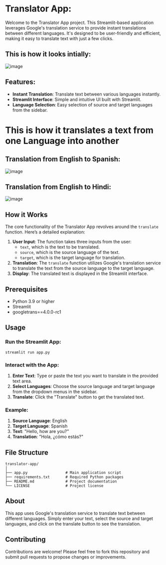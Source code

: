 # Translator App:

Welcome to the Translator App project. This Streamlit-based application leverages Google's translation service to provide instant translations between different languages. It's designed to be user-friendly and efficient, making it easy to translate text with just a few clicks.

## This is how it looks intially: 
![image](https://github.com/Sudhanshu480/Translator_App/assets/96736479/694f9cb9-1f00-467c-b88b-07069983e213)

## Features:
- **Instant Translation**: Translate text between various languages instantly.
- **Streamlit Interface**: Simple and intuitive UI built with Streamlit.
- **Language Selection**: Easy selection of source and target languages from the sidebar.

# This is how it translates a text from one Language into another
## Translation from English to Spanish:
![image](https://github.com/Sudhanshu480/Translator_App/assets/96736479/4fd1e1a0-7e58-40fc-98d9-131c653f9a10)

## Translation from English to Hindi:
![image](https://github.com/Sudhanshu480/Translator_App/assets/96736479/03be83f5-91cc-4a87-9c66-4121f165460c)



## How it Works
The core functionality of the Translator App revolves around the `translate` function. Here’s a detailed explanation:

1. **User Input**: The function takes three inputs from the user: 
    - `text`, which is the text to be translated.
    - `source`, which is the source language of the text.
    - `target`, which is the target language for translation.
2. **Translation**: The `translate` function utilizes Google's translation service to translate the text from the source language to the target language.
3. **Display**: The translated text is displayed in the Streamlit interface.

## Prerequisites
- Python 3.9 or higher
- Streamlit
- googletrans==4.0.0-rc1

## Usage
### Run the Streamlit App:
```
streamlit run app.py
```

### Interact with the App:
1. **Enter Text**: Type or paste the text you want to translate in the provided text area.
2. **Select Languages**: Choose the source language and target language from the dropdown menus in the sidebar.
3. **Translate**: Click the "Translate" button to get the translated text.

### Example:
1. **Source Language**: English
2. **Target Language**: Spanish
3. **Text**: "Hello, how are you?"
4. **Translation**: "Hola, ¿cómo estás?"

## File Structure
```
translator-app/
│
├── app.py                 # Main application script
├── requirements.txt       # Required Python packages
├── README.md              # Project documentation
└── LICENSE                # Project license
```


## About
This app uses Google's translation service to translate text between different languages. Simply enter your text, select the source and target languages, and click on the translate button to see the translation.

## Contributing
Contributions are welcome! Please feel free to fork this repository and submit pull requests to propose changes or improvements.
